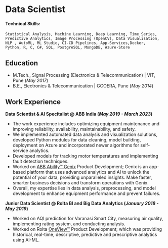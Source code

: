 # Data Scientist


#### Technical Skills: 
    Statistical Analysis, Machine Learning, Deep Learning, Time Series, 
    Predictive Analytics, Image Processing (OpenCV), Data Visualisation,
    NLP , AutoML, ML Studio, CI-CD Pipelines, App-Services,Docker, 
    Python, R, C, C#, SQL, PostgreSQL, MongoDB, Azure-Store


## Education
- M.Tech., Signal Processing (Electronics & Telecommunication) | VIT, Pune (_May 2017_)
- B.E., Electronics & Telecommunication | GCOERA, Pune (_May 2014_)

## Work Experience

**Data Scientist & AI Specitalist @ ABB India (_May 2019 - March 2023_)**
- The work experience includes optimizing equipment maintenance and improving reliability, availability, maintainability, and safety.
- We implemented automated data analysis and visualization solutions, developed Python modules for data cleaning, model building, deployment on Azure and incorporated newer algorithms for       self-service analytics.
- Developed models for tracking motor temperatures and implementing fault detection techniques.
- Worked on [ABB Ability™ Genix](https://www.youtube.com/watch?v=pcPMHGPuFbI&t=10s&ab_channel=ABBProcessAutomation) Product Development; Genix is an app-based platform that uses advanced       analytics and AI to unlock the potential of your data, providing unparalleled insights.     Make faster, smarter business decisions and transform operations with Genix. 
- Overall, my expertise lies in data analysis, preprocessing, and model development to enhance equipment performance and prevent failures.

**Junior Data Scientist @ Rolta BI and Big Data Analytics (_January 2018 - May 2019_)**
- Worked on AQI prediction for Varanasi Smart City, measuring air quality, implementing rating system, and conducting analysis.
- Worked on Rolta [OneView™](https://www.youtube.com/watch?v=WPxfOX0bGX8&ab_channel=Rolta) Product Development; which was providing historical, real-time, descriptive, predictive and           prescriptive analytics using AI-ML.
